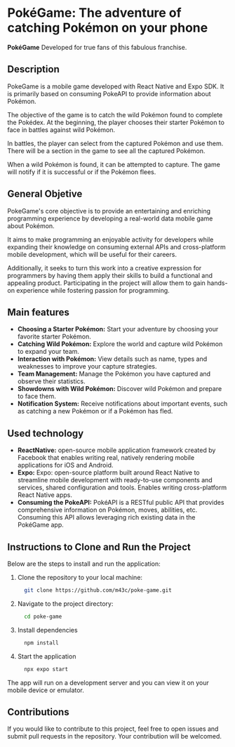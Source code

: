 # **PokéGame**: The adventure of catching Pokémon on your phone

**PokéGame** Developed for true fans of this fabulous franchise.

## Description
PokeGame is a mobile game developed with React Native and Expo SDK. It is primarily based on consuming PokeAPI to provide information about Pokémon.

The objective of the game is to catch the wild Pokémon found to complete the Pokédex. At the beginning, the player chooses their starter Pokémon to face in battles against wild Pokémon.

In battles, the player can select from the captured Pokémon and use them. There will be a section in the game to see all the captured Pokémon.

When a wild Pokémon is found, it can be attempted to capture. The game will notify if it is successful or if the Pokémon flees.

## General Objetive
PokeGame's core objective is to provide an entertaining and enriching programming experience by developing a real-world data mobile game about Pokémon.

It aims to make programming an enjoyable activity for developers while expanding their knowledge on consuming external APIs and cross-platform mobile development, which will be useful for their careers.

Additionally, it seeks to turn this work into a creative expression for programmers by having them apply their skills to build a functional and appealing product. Participating in the project will allow them to gain hands-on experience while fostering passion for programming.

## Main features

- **Choosing a Starter Pokémon:** Start your adventure by choosing your favorite starter Pokémon.
- **Catching Wild Pokémon:** Explore the world and capture wild Pokémon to expand your team.
- **Interaction with Pokémon:** View details such as name, types and weaknesses to improve your capture strategies.
- **Team Management:** Manage the Pokémon you have captured and observe their statistics.
- **Showdowns with Wild Pokémon:** Discover wild Pokémon and prepare to face them.
- **Notification System:** Receive notifications about important events, such as catching a new Pokémon or if a Pokémon has fled.

## Used technology

- **ReactNative:** open-source mobile application framework created by Facebook that enables writing real, natively rendering mobile applications for iOS and Android.
- **Expo:** Expo: open-source platform built around React Native to streamline mobile development with ready-to-use components and services, shared configuration and tools. Enables writing cross-platform React Native apps.
- **Consuming the PokeAPI:** PokéAPI is a RESTful public API that provides comprehensive information on Pokémon, moves, abilities, etc. Consuming this API allows leveraging rich existing data in the PokéGame app.

## Instructions to Clone and Run the Project

Below are the steps to install and run the application:

1. Clone the repository to your local machine:
    ```bash
      git clone https://github.com/m43c/poke-game.git
    ```

2. Navigate to the project directory:
    ```bash
      cd poke-game
    ```
3. Install dependencies
    ```bash
      npm install
    ```
4. Start the application
    ```bash
      npx expo start
    ```
The app will run on a development server and you can view it on your mobile device or emulator.

## Contributions

If you would like to contribute to this project, feel free to open issues and submit pull requests in the repository. Your contribution will be welcomed.
